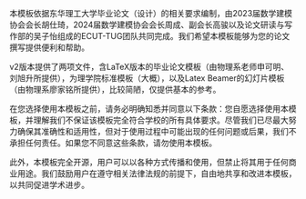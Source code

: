本模板依据东华理工大学毕业论文（设计）的相关要求编制，由2023届数学建模协会会长胡仕琦，2024届数学建模协会会长周成、副会长高骏以及论文研读与写作部的吴子怡组成的ECUT-TUG团队共同完成。我们希望本模板能够为您的论文撰写提供便利和帮助。

v2版本提供了两项文件，含LaTeX版本的毕业论文模板（由物理系老师申可明、刘旭升所提供），为理学院标准模板（大概），以及Latex Beamer的幻灯片模板（由物理系廖家铭所提供），比较简陋，仅提供基本的参考。

在您选择使用本模板之前，请务必明确知悉并同意以下条款：您自愿选择使用本模板，并理解我们不保证该模板完全符合学校的所有具体要求。尽管我们已尽最大努力确保其准确性和适用性，但对于使用过程中可能出现的任何问题或后果，我们不承担任何责任。如果您不同意这些条款，请勿使用本模板。

此外，本模板完全开源，用户可以以各种方式传播和使用，但禁止将其用于任何商业用途。我们鼓励用户在遵守相关法律法规的前提下，自由地共享和改进本模板，以共同促进学术进步。

